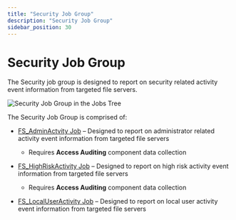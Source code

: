 ```yaml
---
title: "Security Job Group"
description: "Security Job Group"
sidebar_position: 30
---
```


# Security Job Group

The Security job group is designed to report on security related activity event information from
targeted file servers.

![Security Job Group in the Jobs Tree](/img/product_docs/accessanalyzer/12.0/solutions/filesystem/activity/security/jobstree.webp)

The Security Job Group is comprised of:

- [FS_AdminActvity Job](/docs/accessanalyzer/12.0/solutions/filesystem/activity/security/fs_adminactvity.md) – Designed to report on administrator related activity
  event information from targeted file servers

    - Requires **Access Auditing** component data collection

- [FS_HighRiskActivity Job](/docs/accessanalyzer/12.0/solutions/filesystem/activity/security/fs_highriskactivity.md) – Designed to report on high risk activity event
  information from targeted file servers

    - Requires **Access Auditing** component data collection

- [FS_LocalUserActivity Job](/docs/accessanalyzer/12.0/solutions/filesystem/activity/security/fs_localuseractivity.md) – Designed to report on local user activity
  event information from targeted file servers
